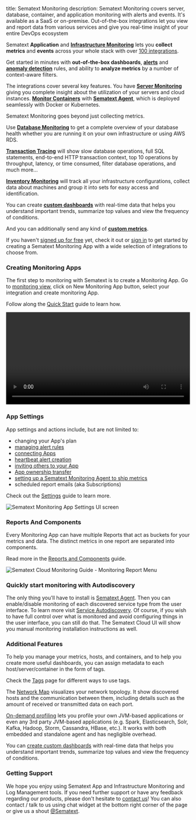 title: Sematext Monitoring
description: Sematext Monitoring covers server, database, container, and application monitoring with alerts and events. It's available as a SaaS or on-premise. Out-of-the-box integrations let you view and report data from various services and give you real-time insight of your entire DevOps ecosystem

Sematext **Application** and [**Infrastructure Monitoring**](../monitoring/infrastructure) lets you **collect metrics** and **events** across your whole stack with over [100 integrations](https://sematext.com/integrations/). 

Get started in minutes with **out-of-the-box dashboards**, [**alerts**](https://sematext.com/alerts/) and [**anomaly detection**](https://sematext.com/alerts/) rules, and ability to **analyze metrics** by a number of context-aware filters.

The integrations cover several key features. You have [**Server Monitoring**](../monitoring/#setting-up-monitoring-agents) giving you complete insight about the utilization of your servers and cloud instances. [**Monitor Containers**](../monitoring/containers) with [**Sematext Agent**](../agents/sematext-agent/), which is deployed seamlessly with Docker or Kubernetes.

Sematext Monitoring goes beyond just collecting metrics. 

Use [**Database Monitoring**](https://sematext.com/database-monitoring/) to get a complete overview of your database health whether you are running it on your own infrastructure or using AWS RDS. 

[**Transaction Tracing**](https://sematext.com/tracing/) will show slow database operations, full SQL statements, end-to-end HTTP transaction context, top 10 operations by throughput, latency, or time consumed, filter database operations, and much more...

[**Inventory Monitoring**](https://sematext.com/docs/monitoring/inventory/) will track all your infrastructure configurations, collect data about machines and group it into sets for easy access and identification.

You can create [**custom dashboards**](../dashboards/) with real-time data that helps you understand important trends, summarize top values and view the frequency of conditions.

And you can additionally send any kind of [**custom metrics**](./custom-metrics).

If you haven't [signed up for free](https://apps.sematext.com/ui/registration) yet, check it out or [sign in](https://apps.sematext.com/ui/login/) to get started by creating a Sematext Monitoring App with a wide selection of integrations to choose from.


### Creating Monitoring Apps

The first step to monitoring with Sematext is to create a Monitoring App. Go to [monitoring view](https://apps.sematext.com/ui/monitoring), click on New Monitoring App button, select your integration and create monitoring App.

Follow along the [Quick Start](./quick-start) guide to learn how.

<video style="display:block; width:100%; height:auto;" controls autoplay>
  <source src="https://cdn.sematext.com/videos/sematext-create-docker-app.mp4" type="video/mp4" />
</video>

### App Settings

App settings and actions include, but are not limited to:

  - changing your App's plan
  - [managing alert rules](../alerts)
  - [connecting Apps](https://sematext.com/docs/guide/integrations-guide/#connected-apps)
  - [heartbeat alert creation](https://sematext.com/docs/alerts/creating-heartbeat-alerts/)
  - [inviting others to your App](https://sematext.com/docs/team/app-guests/)
  - [App ownership transfer](https://sematext.com/docs/team/transfer-apps/)
  - [setting up a Sematext Monitoring Agent to ship metrics](https://sematext.com/docs/monitoring/quick-start/#setting-up-monitoring-agents)
  - scheduled report emails (aka Subscriptions)

Check out the [Settings](./settings) guide to learn more.
  
<img class="content-modal-image" alt="Sematext Monitoring App Settings UI screen" src="../images/monitoring/app-settings-menu.png" title="Sematext Monitoring App Settings Screen">

### Reports And Components

Every Monitoring App can have multiple Reports that act as buckets for your metrics and data. The distinct metrics in one report are separated into components.

Read more in the [Reports and Components](./reports-and-components) guide.

![Sematext Cloud Monitoring Guide - Monitoring Report Menu](https://sematext.com/docs/images/guide/monitoring/sematext-monitoring-guide-report-menu.png) 


### Quickly start monitoring with Autodiscovery

The only thing you'll have to install is [Sematext Agent](../agents/sematext-agent). Then you can enable/disable monitoring of each discovered service type from the user interface. To learn more visit [Service Autodiscovery](./autodiscovery). Of course, if you wish to have full control over what is monitored and avoid configuring things in the user interface, you can still do that. The Sematext Cloud UI will show you manual monitoring installation instructions as well.
 

### Additional Features

To help you manage your metrics, hosts, and containers, and to help you create more useful dashboards, you can assign metadata to each host/server/container in the form of tags.

Check the [Tags](./tags) page for different ways to use tags.

The [Network Map](network-map) visualizes your network topology.  It show discovered hosts and the communication between them, including  details such as the amount of received or transmitted data on each port.

[On-demand profiling](on-demand-profiling) lets you profile your own JVM-based applications or even any 3rd party JVM-based applications (e.g. Spark, Elasticsearch, Solr, Kafka, Hadoop, Storm, Cassandra, HBase, etc.).  It works with both embedded and standalone agent and has negligible overhead.

You can [create custom dashboards](../dashboards) with real-time data that helps you understand important trends, summarize top values and view the frequency of conditions.

### Getting Support

We hope you enjoy using Sematext App and Infrastructure Monitoring and Log Management tools. If you need further support or have any feedback regarding our products, please don't hesitate to [contact us](mailto:support@sematext.com)! You can also contact / talk to us using chat widget at the bottom right corner of the page or give us a shout [@Sematext](https://twitter.com/sematext). 
